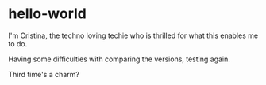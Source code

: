 # hello-world

I'm Cristina, the techno loving techie who is thrilled for what this enables me to do. 

Having some difficulties with comparing the versions, testing again. 

Third time's a charm?
